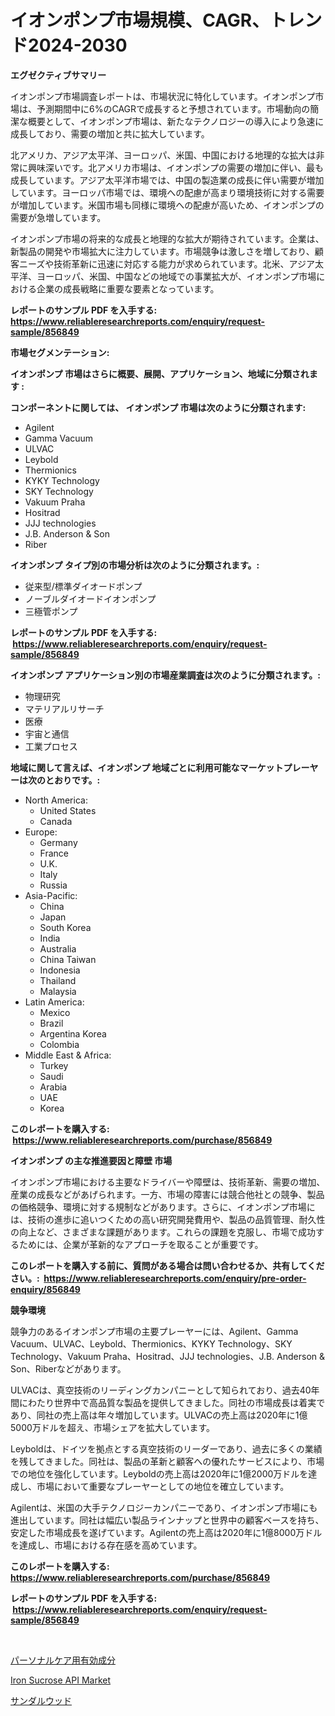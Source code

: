 <p><h1>イオンポンプ市場規模、CAGR、トレンド2024-2030</h1></p><p><strong>エグゼクティブサマリー</strong></p>
<p><p>イオンポンプ市場調査レポートは、市場状況に特化しています。イオンポンプ市場は、予測期間中に6%のCAGRで成長すると予想されています。市場動向の簡潔な概要として、イオンポンプ市場は、新たなテクノロジーの導入により急速に成長しており、需要の増加と共に拡大しています。</p><p>北アメリカ、アジア太平洋、ヨーロッパ、米国、中国における地理的な拡大は非常に興味深いです。北アメリカ市場は、イオンポンプの需要の増加に伴い、最も成長しています。アジア太平洋市場では、中国の製造業の成長に伴い需要が増加しています。ヨーロッパ市場では、環境への配慮が高まり環境技術に対する需要が増加しています。米国市場も同様に環境への配慮が高いため、イオンポンプの需要が急増しています。</p><p>イオンポンプ市場の将来的な成長と地理的な拡大が期待されています。企業は、新製品の開発や市場拡大に注力しています。市場競争は激しさを増しており、顧客ニーズや技術革新に迅速に対応する能力が求められています。北米、アジア太平洋、ヨーロッパ、米国、中国などの地域での事業拡大が、イオンポンプ市場における企業の成長戦略に重要な要素となっています。</p></p>
<p><strong>レポートのサンプル PDF を入手する: <a href="https://www.reliableresearchreports.com/enquiry/request-sample/856849">https://www.reliableresearchreports.com/enquiry/request-sample/856849</a></strong></p>
<p><strong>市場セグメンテーション:</strong></p>
<p><strong> イオンポンプ 市場はさらに概要、展開、アプリケーション、地域に分類されます :</strong></p>
<p><strong>コンポーネントに関しては、 イオンポンプ 市場は次のように分類されます: &nbsp;</strong></p>
<p><ul><li>Agilent</li><li>Gamma Vacuum</li><li>ULVAC</li><li>Leybold</li><li>Thermionics</li><li>KYKY Technology</li><li>SKY Technology</li><li>Vakuum Praha</li><li>Hositrad</li><li>JJJ technologies</li><li>J.B. Anderson & Son</li><li>Riber</li></ul></p>
<p><strong> イオンポンプ タイプ別の市場分析は次のように分類されます。:</strong></p>
<p><ul><li>従来型/標準ダイオードポンプ</li><li>ノーブルダイオードイオンポンプ</li><li>三極管ポンプ</li></ul></p>
<p><strong>レポートのサンプル PDF を入手する: &nbsp;<a href="https://www.reliableresearchreports.com/enquiry/request-sample/856849">https://www.reliableresearchreports.com/enquiry/request-sample/856849</a></strong></p>
<p><strong> イオンポンプ アプリケーション別の市場産業調査は次のように分類されます。:</strong></p>
<p><ul><li>物理研究</li><li>マテリアルリサーチ</li><li>医療</li><li>宇宙と通信</li><li>工業プロセス</li></ul></p>
<p><strong>地域に関して言えば、イオンポンプ 地域ごとに利用可能なマーケットプレーヤーは次のとおりです。:</strong></p>
<p><ul>
    <li>
        North America:
        <ul>
            <li>United States</li>
            <li>Canada</li>
        </ul>
    </li>
    <li>
        Europe:
        <ul>
            <li>Germany</li>
            <li>France</li>
            <li>U.K.</li>
            <li>Italy</li>
            <li>Russia</li>
        </ul>
    </li>
    <li>
        Asia-Pacific:
        <ul>
            <li>China</li>
            <li>Japan</li>
            <li>South Korea</li>
            <li>India</li>
            <li>Australia</li>
            <li>China Taiwan</li>
            <li>Indonesia</li>
            <li>Thailand</li>
            <li>Malaysia</li>
        </ul>
    </li>
    <li>
        Latin America:
        <ul>
            <li>Mexico</li>
            <li>Brazil</li>
            <li>Argentina Korea</li>
            <li>Colombia</li>
        </ul>
    </li>
    <li>
        Middle East & Africa:
        <ul>
            <li>Turkey</li>
            <li>Saudi</li>
            <li>Arabia</li>
            <li>UAE</li>
            <li>Korea</li>
        </ul>
    </li>
    </ul></p>
<p><strong>このレポートを購入する: &nbsp;<a href="https://www.reliableresearchreports.com/purchase/856849">https://www.reliableresearchreports.com/purchase/856849</a></strong></p>
<p><strong>イオンポンプ の主な推進要因と障壁 市場</strong></p>
<p><p>イオンポンプ市場における主要なドライバーや障壁は、技術革新、需要の増加、産業の成長などがあげられます。一方、市場の障害には競合他社との競争、製品の価格競争、環境に対する規制などがあります。さらに、イオンポンプ市場には、技術の進歩に追いつくための高い研究開発費用や、製品の品質管理、耐久性の向上など、さまざまな課題があります。これらの課題を克服し、市場で成功するためには、企業が革新的なアプローチを取ることが重要です。</p></p>
<p><strong>このレポートを購入する前に、質問がある場合は問い合わせるか、共有してください。:&nbsp; <a href="https://www.reliableresearchreports.com/enquiry/pre-order-enquiry/856849">https://www.reliableresearchreports.com/enquiry/pre-order-enquiry/856849</a></strong></p>
<p><strong>競争環境</strong></p>
<p><p>競争力のあるイオンポンプ市場の主要プレーヤーには、Agilent、Gamma Vacuum、ULVAC、Leybold、Thermionics、KYKY Technology、SKY Technology、Vakuum Praha、Hositrad、JJJ technologies、J.B. Anderson & Son、Riberなどがあります。</p><p>ULVACは、真空技術のリーディングカンパニーとして知られており、過去40年間にわたり世界中で高品質な製品を提供してきました。同社の市場成長は着実であり、同社の売上高は年々増加しています。ULVACの売上高は2020年に1億5000万ドルを超え、市場シェアを拡大しています。</p><p>Leyboldは、ドイツを拠点とする真空技術のリーダーであり、過去に多くの業績を残してきました。同社は、製品の革新と顧客への優れたサービスにより、市場での地位を強化しています。Leyboldの売上高は2020年に1億2000万ドルを達成し、市場において重要なプレーヤーとしての地位を確立しています。</p><p>Agilentは、米国の大手テクノロジーカンパニーであり、イオンポンプ市場にも進出しています。同社は幅広い製品ラインナップと世界中の顧客ベースを持ち、安定した市場成長を遂げています。Agilentの売上高は2020年に1億8000万ドルを達成し、市場における存在感を高めています。</p></p>
<p><strong>このレポートを購入する: &nbsp; <a href="https://www.reliableresearchreports.com/purchase/856849">https://www.reliableresearchreports.com/purchase/856849</a></strong></p>
<p><strong>レポートのサンプル PDF を入手する: &nbsp;<a href="https://www.reliableresearchreports.com/enquiry/request-sample/856849">https://www.reliableresearchreports.com/enquiry/request-sample/856849</a></strong><strong></strong></p>
<p>&nbsp;</p>
<p><p><a href="https://github.com/laurenreichert/Market-Research-Report-List-1/blob/main/907339616980.md">パーソナルケア用有効成分</a></p><p><a href="https://metal-farmhouse-e95.notion.site/Iron-Sucrose-API-Market-Centers-on-Aspects-such-as-Market-Growth-Market-Share-Market-Opportunity--ffec723dbc5540cdba704afb7d8646bb">Iron Sucrose API Market</a></p><p><a href="https://github.com/RodHoppe07/Market-Research-Report-List-1/blob/main/296023116981.md">サンダルウッド</a></p></p>